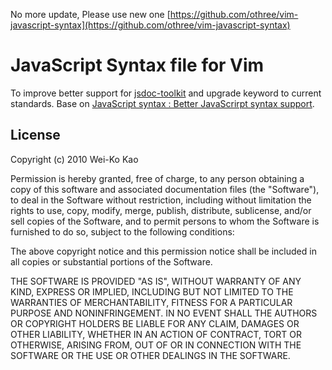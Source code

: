 No more update, Please use new one [https://github.com/othree/vim-javascript-syntax](https://github.com/othree/vim-javascript-syntax)

# JavaScript Syntax file for Vim

To improve better support for [jsdoc-toolkit][] and upgrade keyword to current standards.
Base on [JavaScript syntax : Better JavaScrirpt syntax support][].

[jsdoc-toolkit]:http://code.google.com/p/jsdoc-toolkit/
[JavaScript syntax : Better JavaScrirpt syntax support]:http://www.vim.org/scripts/script.php?script_id=1491

## License

Copyright (c) 2010 Wei-Ko Kao

Permission is hereby granted, free of charge, to any person obtaining a copy
of this software and associated documentation files (the "Software"), to deal
in the Software without restriction, including without limitation the rights
to use, copy, modify, merge, publish, distribute, sublicense, and/or sell
copies of the Software, and to permit persons to whom the Software is
furnished to do so, subject to the following conditions:

The above copyright notice and this permission notice shall be included in
all copies or substantial portions of the Software.

THE SOFTWARE IS PROVIDED "AS IS", WITHOUT WARRANTY OF ANY KIND, EXPRESS OR
IMPLIED, INCLUDING BUT NOT LIMITED TO THE WARRANTIES OF MERCHANTABILITY,
FITNESS FOR A PARTICULAR PURPOSE AND NONINFRINGEMENT. IN NO EVENT SHALL THE
AUTHORS OR COPYRIGHT HOLDERS BE LIABLE FOR ANY CLAIM, DAMAGES OR OTHER
LIABILITY, WHETHER IN AN ACTION OF CONTRACT, TORT OR OTHERWISE, ARISING FROM,
OUT OF OR IN CONNECTION WITH THE SOFTWARE OR THE USE OR OTHER DEALINGS IN
THE SOFTWARE.
